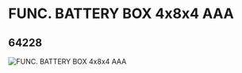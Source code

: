 # FUNC. BATTERY BOX 4x8x4 AAA
## 64228
![FUNC. BATTERY BOX 4x8x4 AAA](https://lc-www-live-s.legocdn.com/media/bricks/5/2/4638959.jpg)